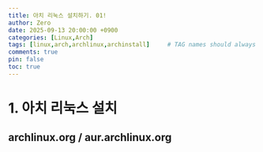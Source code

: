 ```yaml
---
title: 아치 리눅스 설치하기. 01!
author: Zero
date: 2025-09-13 20:00:00 +0900
categories: [Linux,Arch]
tags: [linux,arch,archlinux,archinstall]     # TAG names should always be lowercase, 띄어쓰기도 금지
comments: true
pin: false
toc: true
---
```


# 1. 아치 리눅스 설치
## archlinux.org  /  aur.archlinux.org
